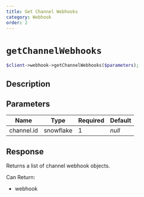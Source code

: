 ```yaml
---
title: Get Channel Webhooks
category: Webhook
order: 2
---
```


# `getChannelWebhooks`

```php
$client->webhook->getChannelWebhooks($parameters);
```

## Description



## Parameters


Name | Type | Required | Default
--- | --- | --- | ---
channel.id | snowflake | 1 | *null*

## Response

Returns a list of channel webhook objects.

Can Return:

* webhook
